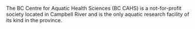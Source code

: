 The BC Centre for Aquatic Health Sciences (BC CAHS) is a not-for-profit society located in Campbell River and is the only aquatic research facility of its kind in the province.
